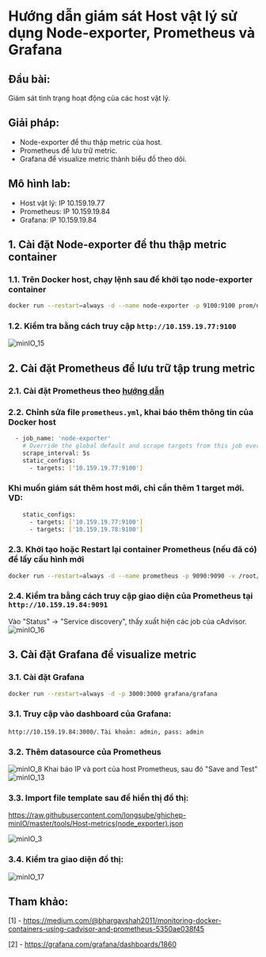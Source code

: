 # Hướng dẫn giám sát Host vật lý sử dụng Node-exporter, Prometheus và Grafana
## Đầu bài:
Giám sát tình trạng hoạt động của các host vật lý.

## Giải pháp:
 - Node-exporter để thu thập metric của host.
 - Prometheus để lưu trữ metric.
 - Grafana để visualize metric thành biểu đồ theo dõi.


## Mô hình lab:
 - Host vật lý: IP 10.159.19.77
 - Prometheus: IP 10.159.19.84
 - Grafana: IP 10.159.19.84

## 1. Cài đặt Node-exporter để thu thập metric container
### 1.1. Trên Docker host, chạy lệnh sau để khởi tạo node-exporter container
```sh
docker run --restart=always -d --name node-exporter -p 9100:9100 prom/node-exporter
```
### 1.2. Kiểm tra bằng cách truy cập `http://10.159.19.77:9100`
![minIO_15](../images/minIO_15.png)

## 2. Cài đặt Prometheus để lưu trữ tập trung metric
### 2.1. Cài đặt Prometheus theo [hướng dẫn](https://github.com/longsube/ghichep-prometheus-v2/blob/master/docs/install_prometheus_container.md)

### 2.2. Chỉnh sửa file `prometheus.yml`, khai báo thêm thông tin của Docker host
```sh
  - job_name: 'node-exporter'
    # Override the global default and scrape targets from this job every 5 seconds.
    scrape_interval: 5s
    static_configs:
      - targets: ['10.159.19.77:9100']
```
### Khi muốn giám sát thêm host mới, chỉ cần thêm 1 target mới. VD:
```sh
    static_configs:
      - targets: ['10.159.19.77:9100']
      - targets: ['10.159.19.78:9100']
```

### 2.3. Khởi tạo hoặc Restart lại container Prometheus (nếu đã có) để lấy cấu hình mới
```sh
docker run --restart=always -d --name prometheus -p 9090:9090 -v /root/prometheus/prometheus.yml:/etc/prometheus/prometheus.yml prom/prometheus --config.file=/etc/prometheus/prometheus.yml
```

### 2.4. Kiểm tra bằng cách truy cập giao diện của Prometheus tại `http://10.159.19.84:9091`
Vào "Status" -> "Service discovery", thấy xuất hiện các job của cAdvisor.
![minIO_16](../images/minIO_16.png)

## 3. Cài đặt Grafana để visualize metric

### 3.1. Cài đặt Grafana
```sh
docker run --restart=always -d -p 3000:3000 grafana/grafana
```

### 3.1. Truy cập vào dashboard của Grafana: 

`http://10.159.19.84:3000/`. `Tài khoản: admin, pass: admin` 

### 3.2. Thêm datasource của Prometheus
![minIO_8](../images/minIO_8.png)
Khai báo IP và port của host Prometheus, sau đó "Save and Test"
![minIO_13](../images/minIO_13.png)

### 3.3. Import file template sau để hiển thị đồ thị:
https://raw.githubusercontent.com/longsube/ghichep-minIO/master/tools/Host-metrics(node_exporter).json

![minIO_3](../images/minIO_3.png)

### 3.4. Kiểm tra giao diện đồ thị:
![minIO_17](../images/minIO_17.png)


## Tham khảo:

[1] - https://medium.com/@bhargavshah2011/monitoring-docker-containers-using-cadvisor-and-prometheus-5350ae038f45

[2] - https://grafana.com/grafana/dashboards/1860